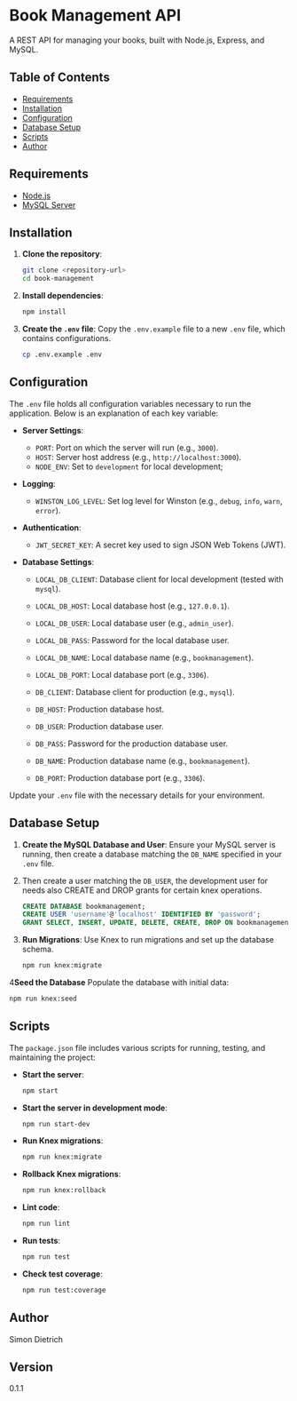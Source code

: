 # Book Management API

A REST API for managing your books, built with Node.js, Express, and MySQL.

## Table of Contents

- [Requirements](#requirements)
- [Installation](#installation)
- [Configuration](#configuration)
- [Database Setup](#database-setup)
- [Scripts](#scripts)
- [Author](#author)

## Requirements

- [Node.js](https://nodejs.org/)
- [MySQL Server](https://www.mysql.com/)

## Installation

1. **Clone the repository**:
   ```bash
   git clone <repository-url>
   cd book-management
   ```

2. **Install dependencies**:
   ```bash
   npm install
   ```

3. **Create the `.env` file**:
   Copy the `.env.example` file to a new `.env` file, which contains configurations.

   ```bash
   cp .env.example .env
   ```

## Configuration

The `.env` file holds all configuration variables necessary to run the application. Below is an explanation of each key variable:

- **Server Settings**:
    - `PORT`: Port on which the server will run (e.g., `3000`).
    - `HOST`: Server host address (e.g., `http://localhost:3000`).
    - `NODE_ENV`: Set to `development` for local development;
  
- **Logging**:
    - `WINSTON_LOG_LEVEL`: Set log level for Winston (e.g., `debug`, `info`, `warn`, `error`).

- **Authentication**:
    - `JWT_SECRET_KEY`: A secret key used to sign JSON Web Tokens (JWT).

- **Database Settings**:
    - `LOCAL_DB_CLIENT`: Database client for local development (tested with `mysql`).
    - `LOCAL_DB_HOST`: Local database host (e.g., `127.0.0.1`).
    - `LOCAL_DB_USER`: Local database user (e.g., `admin_user`).
    - `LOCAL_DB_PASS`: Password for the local database user.
    - `LOCAL_DB_NAME`: Local database name (e.g., `bookmanagement`).
    - `LOCAL_DB_PORT`: Local database port (e.g., `3306`).

    - `DB_CLIENT`: Database client for production (e.g., `mysql`).
    - `DB_HOST`: Production database host.
    - `DB_USER`: Production database user.
    - `DB_PASS`: Password for the production database user.
    - `DB_NAME`: Production database name (e.g., `bookmanagement`).
    - `DB_PORT`: Production database port (e.g., `3306`).

Update your `.env` file with the necessary details for your environment.

## Database Setup

1. **Create the MySQL Database and User**:
   Ensure your MySQL server is running, then create a database matching the `DB_NAME` specified in your `.env` file.
2. Then create a user matching the `DB_USER`, the development user for needs also CREATE and DROP grants for certain knex operations.

   ```sql
   CREATE DATABASE bookmanagement;
   CREATE USER 'username'@'localhost' IDENTIFIED BY 'password';
   GRANT SELECT, INSERT, UPDATE, DELETE, CREATE, DROP ON bookmanagement.* TO 'username'@'localhost';
   ```
   
3. **Run Migrations**:
   Use Knex to run migrations and set up the database schema.

   ```bash
   npm run knex:migrate
   ```

4**Seed the Database** 
   Populate the database with initial data:

   ```bash
   npm run knex:seed
   ```

## Scripts

The `package.json` file includes various scripts for running, testing, and maintaining the project:

- **Start the server**:
  ```bash
  npm start
  ```

- **Start the server in development mode**:
  ```bash
  npm run start-dev
  ```

- **Run Knex migrations**:
  ```bash
  npm run knex:migrate
  ```

- **Rollback Knex migrations**:
  ```bash
  npm run knex:rollback
  ```

- **Lint code**:
  ```bash
  npm run lint
  ```

- **Run tests**:
  ```bash
  npm run test
  ```

- **Check test coverage**:
  ```bash
  npm run test:coverage
  ```

## Author

Simon Dietrich

## Version

0.1.1